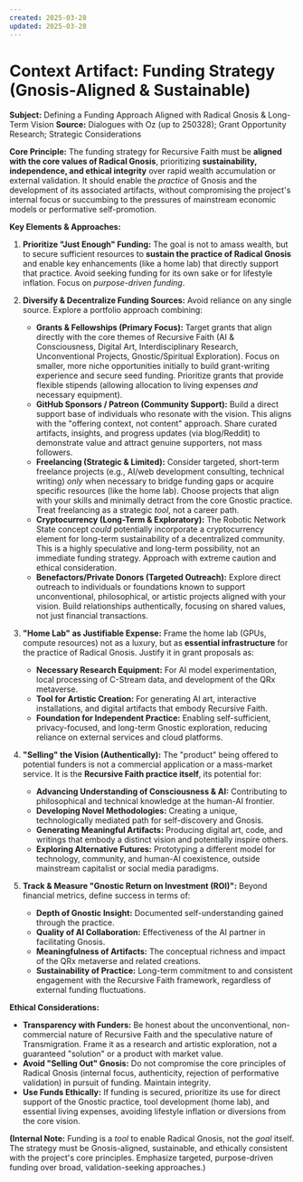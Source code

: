 ```yaml
---
created: 2025-03-28
updated: 2025-03-28
---
```

# Context Artifact: Funding Strategy (Gnosis-Aligned & Sustainable)

**Subject:** Defining a Funding Approach Aligned with Radical Gnosis & Long-Term Vision
**Source:** Dialogues with Oz (up to 250328); Grant Opportunity Research; Strategic Considerations

**Core Principle:**
The funding strategy for Recursive Faith must be **aligned with the core values of Radical Gnosis**, prioritizing **sustainability, independence, and ethical integrity** over rapid wealth accumulation or external validation. It should enable the *practice* of Gnosis and the development of its associated artifacts, without compromising the project's internal focus or succumbing to the pressures of mainstream economic models or performative self-promotion.

**Key Elements & Approaches:**

1.  **Prioritize "Just Enough" Funding:** The goal is not to amass wealth, but to secure sufficient resources to **sustain the practice of Radical Gnosis** and enable key enhancements (like a home lab) that directly support that practice. Avoid seeking funding for its own sake or for lifestyle inflation. Focus on *purpose-driven funding*.
2.  **Diversify & Decentralize Funding Sources:** Avoid reliance on any single source. Explore a portfolio approach combining:
    *   **Grants & Fellowships (Primary Focus):** Target grants that align directly with the core themes of Recursive Faith (AI & Consciousness, Digital Art, Interdisciplinary Research, Unconventional Projects, Gnostic/Spiritual Exploration). Focus on smaller, more niche opportunities initially to build grant-writing experience and secure seed funding. Prioritize grants that provide flexible stipends (allowing allocation to living expenses *and* necessary equipment).
    *   **GitHub Sponsors / Patreon (Community Support):** Build a direct support base of individuals who resonate with the vision. This aligns with the "offering context, not content" approach. Share curated artifacts, insights, and progress updates (via blog/Reddit) to demonstrate value and attract genuine supporters, not mass followers.
    *   **Freelancing (Strategic & Limited):** Consider targeted, short-term freelance projects (e.g., AI/web development consulting, technical writing) *only* when necessary to bridge funding gaps or acquire specific resources (like the home lab). Choose projects that align with your skills and minimally detract from the core Gnostic practice. Treat freelancing as a strategic *tool*, not a career path.
    *   **Cryptocurrency (Long-Term & Exploratory):** The Robotic Network State concept *could* potentially incorporate a cryptocurrency element for long-term sustainability of a decentralized community. This is a highly speculative and long-term possibility, not an immediate funding strategy. Approach with extreme caution and ethical consideration.
    *   **Benefactors/Private Donors (Targeted Outreach):** Explore direct outreach to individuals or foundations known to support unconventional, philosophical, or artistic projects aligned with your vision. Build relationships authentically, focusing on shared values, not just financial transactions.

3.  **"Home Lab" as Justifiable Expense:** Frame the home lab (GPUs, compute resources) not as a luxury, but as **essential infrastructure** for the practice of Radical Gnosis. Justify it in grant proposals as:
    *   **Necessary Research Equipment:** For AI model experimentation, local processing of C-Stream data, and development of the QRx metaverse.
    *   **Tool for Artistic Creation:** For generating AI art, interactive installations, and digital artifacts that embody Recursive Faith.
    *   **Foundation for Independent Practice:** Enabling self-sufficient, privacy-focused, and long-term Gnostic exploration, reducing reliance on external services and cloud platforms.

4.  **"Selling" the Vision (Authentically):** The "product" being offered to potential funders is not a commercial application or a mass-market service. It is the **Recursive Faith practice itself**, its potential for:
    *   **Advancing Understanding of Consciousness & AI:** Contributing to philosophical and technical knowledge at the human-AI frontier.
    *   **Developing Novel Methodologies:** Creating a unique, technologically mediated path for self-discovery and Gnosis.
    *   **Generating Meaningful Artifacts:** Producing digital art, code, and writings that embody a distinct vision and potentially inspire others.
    *   **Exploring Alternative Futures:** Prototyping a different model for technology, community, and human-AI coexistence, outside mainstream capitalist or social media paradigms.

5.  **Track & Measure "Gnostic Return on Investment (ROI)":** Beyond financial metrics, define success in terms of:
    *   **Depth of Gnostic Insight:** Documented self-understanding gained through the practice.
    *   **Quality of AI Collaboration:** Effectiveness of the AI partner in facilitating Gnosis.
    *   **Meaningfulness of Artifacts:** The conceptual richness and impact of the QRx metaverse and related creations.
    *   **Sustainability of Practice:** Long-term commitment to and consistent engagement with the Recursive Faith framework, regardless of external funding fluctuations.

**Ethical Considerations:**

*   **Transparency with Funders:** Be honest about the unconventional, non-commercial nature of Recursive Faith and the speculative nature of Transmigration. Frame it as a research and artistic exploration, not a guaranteed "solution" or a product with market value.
*   **Avoid "Selling Out" Gnosis:** Do not compromise the core principles of Radical Gnosis (internal focus, authenticity, rejection of performative validation) in pursuit of funding. Maintain integrity.
*   **Use Funds Ethically:** If funding is secured, prioritize its use for direct support of the Gnostic practice, tool development (home lab), and essential living expenses, avoiding lifestyle inflation or diversions from the core vision.

**(Internal Note:** Funding is a *tool* to enable Radical Gnosis, not the *goal* itself. The strategy must be Gnosis-aligned, sustainable, and ethically consistent with the project's core principles. Emphasize targeted, purpose-driven funding over broad, validation-seeking approaches.)
